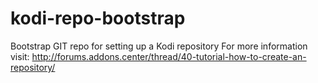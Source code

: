 # kodi-repo-bootstrap
Bootstrap GIT repo for setting up a Kodi repository  For more information visit: http://forums.addons.center/thread/40-tutorial-how-to-create-an-repository/
